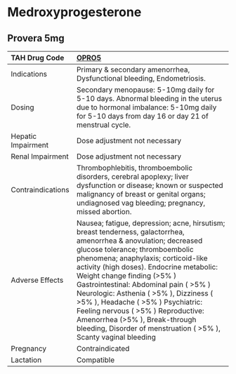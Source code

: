 # Medroxyprogesterone

## Provera 5mg

| TAH Drug Code      | [OPRO5](https://www.tahsda.org.tw/drugs/hissearch.php?drug_code=OPRO5)                                                                                                                                                                                                                                                                                                                                                                                                                                                                  |
|:-------------------|:----------------------------------------------------------------------------------------------------------------------------------------------------------------------------------------------------------------------------------------------------------------------------------------------------------------------------------------------------------------------------------------------------------------------------------------------------------------------------------------------------------------------------------------|
| Indications        | Primary & secondary amenorrhea, Dysfunctional bleeding, Endometriosis.                                                                                                                                                                                                                                                                                                                                                                                                                                                                  |
| Dosing             | Secondary menopause: 5-10mg daily for 5-10 days. Abnormal bleeding in the uterus due to hormonal imbalance: 5-10mg daily for 5-10 days from day 16 or day 21 of menstrual cycle.                                                                                                                                                                                                                                                                                                                                                        |
| Hepatic Impairment | Dose adjustment not necessary                                                                                                                                                                                                                                                                                                                                                                                                                                                                                                           |
| Renal Impairment   | Dose adjustment not necessary                                                                                                                                                                                                                                                                                                                                                                                                                                                                                                           |
| Contraindications  | Thrombophlebitis, thromboembolic disorders, cerebral apoplexy; liver dysfunction or disease; known or suspected malignancy of breast or genital organs; undiagnosed vag bleeding; pregnancy, missed abortion.                                                                                                                                                                                                                                                                                                                           |
| Adverse Effects    | Nausea; fatigue, depression; acne, hirsutism; breast tenderness, galactorrhea, amenorrhea & anovulation; decreased glucose tolerance; thromboembolic phenomena; anaphylaxis; corticoid-like activity (high doses). Endocrine metabolic: Weight change finding (>5% ) Gastrointestinal: Abdominal pain ( >5% ) Neurologic: Asthenia ( >5% ), Dizziness ( >5% ), Headache ( >5% ) Psychiatric: Feeling nervous ( >5% ) Reproductive: Amenorrhea (>5% ), Break-through bleeding, Disorder of menstruation ( >5% ), Scanty vaginal bleeding |
| Pregnancy          | Contraindicated                                                                                                                                                                                                                                                                                                                                                                                                                                                                                                                         |
| Lactation          | Compatible                                                                                                                                                                                                                                                                                                                                                                                                                                                                                                                              |

